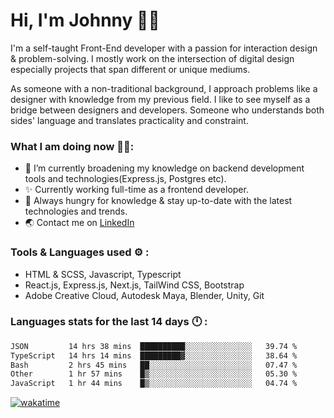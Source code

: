 # Hi, I'm Johnny 👋🧑‍

I'm a self-taught Front-End developer with a passion for interaction design & problem-solving. I mostly work on the intersection of digital design especially projects that span different or unique mediums.

As someone with a non-traditional background, I approach problems like a designer with knowledge from my previous field. I like to see myself as a bridge between designers and developers. Someone who understands both sides' language and translates practicality and constraint.

### What I am doing now 🧑‍💻:

- 🔭 I’m currently broadening my knowledge on backend development tools and technologies(Express.js, Postgres etc).
- ✨ Currently working full-time as a frontend developer.
- 📖 Always hungry for knowledge & stay up-to-date with the latest technologies and trends.
- 🌏 Contact me on [LinkedIn](https://www.linkedin.com/in/johchai/)

### Tools & Languages used ⚙️ :

- HTML & SCSS, Javascript, Typescript
- React.js, Express.js, Next.js, TailWind CSS, Bootstrap
- Adobe Creative Cloud, Autodesk Maya, Blender, Unity, Git

### Languages stats for the last 14 days 🕛 :

<!--START_SECTION:waka-->

```txt
JSON         14 hrs 38 mins  ██████████░░░░░░░░░░░░░░░   39.74 %
TypeScript   14 hrs 14 mins  █████████▓░░░░░░░░░░░░░░░   38.64 %
Bash         2 hrs 45 mins   ██░░░░░░░░░░░░░░░░░░░░░░░   07.47 %
Other        1 hr 57 mins    █▒░░░░░░░░░░░░░░░░░░░░░░░   05.30 %
JavaScript   1 hr 44 mins    █▒░░░░░░░░░░░░░░░░░░░░░░░   04.74 %
```

<!--END_SECTION:waka-->

[![wakatime](https://wakatime.com/badge/user/0cd14e89-b357-451d-b5c1-4a79286fb5a6.svg)](https://wakatime.com/@0cd14e89-b357-451d-b5c1-4a79286fb5a6)
